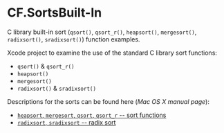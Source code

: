 # CF.SortsBuilt-In
C library built-in sort (`qsort()`, `qsort_r()`, `heapsort()`, `mergesort()`, `radixsort()`, `sradixsort()`)
function examples.

Xcode project to examine the use of the standard C library sort functions:
- `qsort()` &amp; `qsort_r()`
- `heapsort()`
- `mergesort()`
- `radixsort()` &amp; `sradixsort()`

Descriptions for the sorts can be found here (*Mac OS X manual page*):
- [`heapsort`, `mergesort`, `qsort`, `qsort_r` -- sort functions](https://developer.apple.com/library/archive/documentation/System/Conceptual/ManPages_iPhoneOS/man3/qsort.3.html)
- [`radixsort`, `sradixsort` -- radix sort](https://developer.apple.com/library/archive/documentation/System/Conceptual/ManPages_iPhoneOS/man3/radixsort.3.html#//apple_ref/doc/man/3/radixsort)
